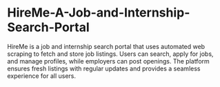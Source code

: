 # HireMe-A-Job-and-Internship-Search-Portal
HireMe is a job and internship search portal that uses automated web scraping to fetch and store job listings. Users can search, apply for jobs, and manage profiles, while employers can post openings. The platform ensures fresh listings with regular updates and provides a seamless experience for all users.
